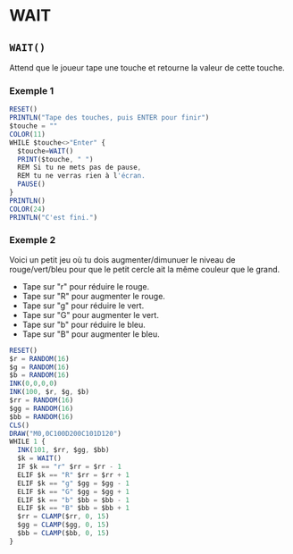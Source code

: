 # WAIT

## `WAIT()`

Attend que le joueur tape une touche et retourne la valeur de cette touche.

### Exemple 1

```ts
RESET()
PRINTLN("Tape des touches, puis ENTER pour finir")
$touche = ""
COLOR(11)
WHILE $touche<>"Enter" {
  $touche=WAIT()
  PRINT($touche, " ")
  REM Si tu ne mets pas de pause,
  REM tu ne verras rien à l'écran.
  PAUSE()
}
PRINTLN()
COLOR(24)
PRINTLN("C'est fini.")
```

### Exemple 2

Voici un petit jeu où tu dois augmenter/dimunuer le niveau de rouge/vert/bleu
pour que le petit cercle ait la même couleur que le grand.

- Tape sur "r" pour réduire le rouge.
- Tape sur "R" pour augmenter le rouge.
- Tape sur "g" pour réduire le vert.
- Tape sur "G" pour augmenter le vert.
- Tape sur "b" pour réduire le bleu.
- Tape sur "B" pour augmenter le bleu.

```ts
RESET()
$r = RANDOM(16)
$g = RANDOM(16)
$b = RANDOM(16)
INK(0,0,0,0)
INK(100, $r, $g, $b)
$rr = RANDOM(16)
$gg = RANDOM(16)
$bb = RANDOM(16)
CLS()
DRAW("M0,0C100D200C101D120")
WHILE 1 {
  INK(101, $rr, $gg, $bb)
  $k = WAIT()
  IF $k == "r" $rr = $rr - 1
  ELIF $k == "R" $rr = $rr + 1
  ELIF $k == "g" $gg = $gg - 1
  ELIF $k == "G" $gg = $gg + 1
  ELIF $k == "b" $bb = $bb - 1
  ELIF $k == "B" $bb = $bb + 1
  $rr = CLAMP($rr, 0, 15)
  $gg = CLAMP($gg, 0, 15)
  $bb = CLAMP($bb, 0, 15)
}
```
